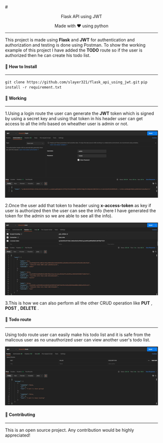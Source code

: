 #<center>Flask API using JWT</center>

<center>Made with ❤️ using python </center>

---

This project is made using **Flask** and **JWT** for authentication and authorization and testing is done using Postman. To show the working example of this project I have added the **TODO** route so if the user is authorized then he can create his todo list.

#### :wrench: How to Install

---

`git clone https://github.com/slayer321/flask_api_using_jwt.git`
`pip install -r requirement.txt`

#### :memo: Working

---

1.Using a login route the user can generate the **JWT** token which is signed by using a secret key and using that token in his header user can get access to all the info based on wheather user is admin or not.

![alt text](/images/token.JPG)

2.Once the user add that token to header using **x-access-token** as key if user is authorized then the user can see the info (here I have generated the token for the admin so we are able to see all the info).

![alt text](/images/all_user.JPG)

3.This is how we can also perform all the other CRUD operation like **PUT** , **POST** , **DELETE** .

#### :bookmark: Todo route

---

Using todo route user can easily make his todo list and it is safe from the malicous user as no unauthorized user can view another user's todo list.

![alt text](/images/todo_route.JPG)

#### :raised_hands: Contributing

---

This is an open source project. Any contribution would be highly appreciated!
